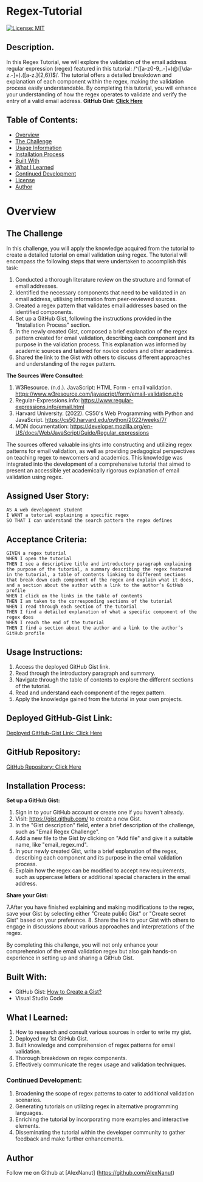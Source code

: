 # Regex-Tutorial

[![License: MIT](https://img.shields.io/badge/License-MIT-yellow.svg)](https://opensource.org/licenses/MIT)

## Description.
In this Regex Tutorial, we will explore the validation of the email address regular expression (regex) featured in this tutorial: /^([a-z0-9_\.-]+)@([\da-z\.-]+)\.([a-z\.]{2,6})$/. The tutorial offers a detailed breakdown and explanation of each component within the regex, making the validation process easily understandable. By completing this tutorial, you will enhance your understanding of how the regex operates to validate and verify the entry of a valid email address.
**GitHub Gist: [Click Here](https://gist.github.com/AlexNanut/836bead8d2de34dba6687fcbd01d437e)**

## Table of Contents:
- [Overview](#Overview)
- [The Challenge](#The-Challenge)
- [Usage Information](#Usage-Information)
- [Installation Process](#Installation-Process)
- [Built With](#Built-With)
- [What I Learned](#What-I-Learned)
- [Continued Development](#Continued-Development)
- [License](#License)
- [Author](#Author)


# Overview

## The Challenge
In this challenge, you will apply the knowledge acquired from the tutorial to create a detailed tutorial on email validation using regex. The tutorial will encompass the following steps that were undertaken to accomplish this task:

1. Conducted a thorough literature review on the structure and format of email addresses.
2. Identified the necessary components that need to be validated in an email address, utilising information from peer-reviewed sources.
3. Created a regex pattern that validates email addresses based on the identified components.
4. Set up a GitHub Gist, following the instructions provided in the "Installation Process" section.
5. In the newly created Gist, composed a brief explanation of the regex pattern created for email validation, describing each component and its purpose in the validation process. This explanation was informed by academic sources and tailored for novice coders and other academics.
6. Shared the link to the Gist with others to discuss different approaches and understanding of the regex pattern.

**The Sources Were Consulted:**
1. W3Resource. (n.d.). JavaScript: HTML Form - email validation. https://www.w3resource.com/javascript/form/email-validation.php
2. Regular-Expressions.info: https://www.regular-expressions.info/email.html
3. Harvard University. (2022). CS50's Web Programming with Python and JavaScript. https://cs50.harvard.edu/python/2022/weeks/7/
4. MDN documentation: https://developer.mozilla.org/en-US/docs/Web/JavaScript/Guide/Regular_expressions

The sources offered valuable insights into constructing and utilizing regex patterns for email validation, as well as providing pedagogical perspectives on teaching regex to newcomers and academics. This knowledge was integrated into the development of a comprehensive tutorial that aimed to present an accessible yet academically rigorous explanation of email validation using regex.



## Assigned User Story:
```
AS A web development student
I WANT a tutorial explaining a specific regex
SO THAT I can understand the search pattern the regex defines
```

## Acceptance Criteria:
```
GIVEN a regex tutorial
WHEN I open the tutorial
THEN I see a descriptive title and introductory paragraph explaining the purpose of the tutorial, a summary describing the regex featured in the tutorial, a table of contents linking to different sections that break down each component of the regex and explain what it does, and a section about the author with a link to the author’s GitHub profile
WHEN I click on the links in the table of contents
THEN I am taken to the corresponding sections of the tutorial
WHEN I read through each section of the tutorial
THEN I find a detailed explanation of what a specific component of the regex does
WHEN I reach the end of the tutorial
THEN I find a section about the author and a link to the author’s GitHub profile
```

## Usage Instructions:
1. Access the deployed GitHub Gist link.
2. Read through the introductory paragraph and summary.
3. Navigate through the table of contents to explore the different sections of the tutorial.
4. Read and understand each component of the regex pattern.
5. Apply the knowledge gained from the tutorial in your own projects.

## Deployed GitHub-Gist Link:
[Deployed GitHub-Gist Link: Click Here](https://github.com/AlexNanut/Regex-Tutorial/blob/main/RegularExpressionsTutorial.md) 

## GitHub Repository:
[GitHub Repository: Click Here](https://github.com/AlexNanut/Regex-Tutorial)


## Installation Process:
**Set up a GitHub Gist:**

1. Sign in to your GitHub account or create one if you haven't already.
2. Visit: https://gist.github.com/ to create a new Gist.
3. In the "Gist description" field, enter a brief description of the challenge, such as "Email Regex Challenge".
4. Add a new file to the Gist by clicking on "Add file" and give it a suitable name, like "email_regex.md".
5. In your newly created Gist, write a brief explanation of the regex, describing each component and its purpose in the email validation process.
6. Explain how the regex can be modified to accept new requirements, such as uppercase letters or additional special characters in the email address.

**Share your Gist:**

7.After you have finished explaining and making modifications to the regex, save your Gist by selecting either "Create public Gist" or "Create secret Gist" based on your preference.
8. Share the link to your Gist with others to engage in discussions about various approaches and interpretations of the regex.

By completing this challenge, you will not only enhance your comprehension of the email validation regex but also gain hands-on experience in setting up and sharing a GitHub Gist.

## Built With:

- GitHub Gist: [How to Create a Gist?](https://docs.github.com/en/get-started/writing-on-github/editing-and-sharing-content-with-gists/creating-gists)
- Visual Studio Code

## What I Learned:
1. How to research and consult various sources in order to write my gist. 
2. Deployed my 1st GitHub Gist.
3. Built knowledge and comprehension of regex patterns for email validation.
4. Thorough breakdown on regex components.
5. Effectively communicate the regex usage and validation techniques.

### Continued Development:
1. Broadening the scope of regex patterns to cater to additional validation scenarios.
2. Generating tutorials on utilizing regex in alternative programming languages.
3. Enriching the tutorial by incorporating more examples and interactive elements.
4. Disseminating the tutorial within the developer community to gather feedback and make further enhancements.


## Author

Follow me on Github at [AlexNanut] (https://github.com/AlexNanut) 
